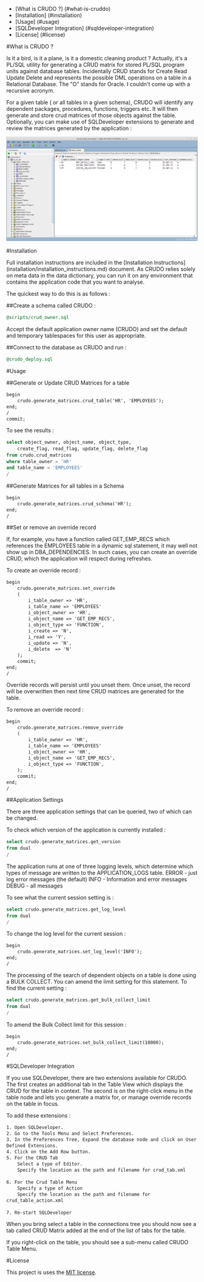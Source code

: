 - [What is CRUDO ?] (#what-is-cruddo)
- [Installation] (#installation)
- [Usage] (#usage)
- [SQLDeveloper Integration] (#sqldeveloper-integration)
- [License] (#license)

#What is CRUDO ?

Is it a bird, is it a plane, is it a domestic cleaning product ?
Actually, it's a PL/SQL utility for generating a CRUD matrix for stored PL/SQL program units against database tables.
Incidentally CRUD stands for Create Read Update Delete and represents the possible DML operations on a table in a Relational Database.
The "O" stands for Oracle. I couldn't come up with a recursive acronym.

For a given table ( or all tables in a given schema), CRUDO will identify any dependent packages, procedures, functions, triggers etc.
It will then generate and store crud matrices of those objects against the table.
Optionally, you can make use of SQLDeveloper extensions to generate and review the matrices generated by the application :


<img alt="SQLDeveloper CRUD Matrix Tab" border="0" src="installation/images/sqld_tab.png">


#Installation

Full installation instructions are included in the [Installation Instructions] (installation/installation_instructions.md) document.
As CRUDO relies solely on meta data in the data dictionary, you can run it on any environment that contains the application code that you want to analyse.

The quickest way to do this is as follows :

##Create a schema called CRUDO :

```sql
@scripts/crud_owner.sql
```

Accept the default application owner name (CRUDO) and set the default and temporary tablespaces for this user as appropriate.

##Connect to the database as CRUDO and run :

```sql
@crudo_deploy.sql
```

#Usage

##Generate or Update CRUD Matrices for a table

```plsql
begin
    crudo.generate_matrices.crud_table('HR', 'EMPLOYEES');
end;
/
commit;
```

To see the results :

```sql
select object_owner, object_name, object_type,
    create_flag, read_flag, update_flag, delete_flag
from crudo.crud_matrices
where table_owner = 'HR'
and table_name = 'EMPLOYEES'
/
```

##Generate Matrices for all tables in a Schema

```plsql
begin
    crudo.generate_matrices.crud_schema('HR');
end;
/
```

##Set or remove an override record

If, for example, you have a function called GET_EMP_RECS which references the EMPLOYEES table in a dynamic sql statement, it may well not show up in DBA_DEPENDENCIES.
In such cases, you can create an override CRUD, which the application will respect during refreshes.

To create an override record :

```plsql
begin
    crudo.generate_matrices.set_override
    (
        i_table_owner => 'HR',
        i_table_name => 'EMPLOYEES'
        i_object_owner => 'HR',
        i_object_name => 'GET_EMP_RECS',
        i_object_type => 'FUNCTION',
        i_create => 'N',
        i_read => 'Y',
        i_update => 'N',
        i_delete  => 'N'
    );
    commit;
end;
/
```

Override records will persist until you unset them. Once unset, the record will be overwritten then next time CRUD matrices are generated for the table.

To remove an override record :

```plsql
begin
    crudo.generate_matrices.remove_override
    (
        i_table_owner => 'HR',
        i_table_name => 'EMPLOYEES'
        i_object_owner => 'HR',
        i_object_name => 'GET_EMP_RECS',
        i_object_type => 'FUNCTION',
    );
    commit;
end;
/
```

##Application Settings

There are three application settings that can be queried, two of which can be changed.

To check which version of the application is currently installed :

```sql
select crudo.generate_matrices.get_version
from dual
/
```

The application runs at one of three logging levels, which determine which types of message are written to the APPLICATION_LOGS table.
    ERROR - just log error messages (the default)
    INFO  - Information and error messages
    DEBUG - all messages
    
To see what the current session setting is :

```sql
select crudo.generate_matrices.get_log_level
from dual
/
```

To change the log level for the current session :

```plsql
begin
    crudo.generate_matrices.set_log_level('INFO');
end;
/
```

The processing of the search of dependent objects on a table is done using a BULK COLLECT. You can amend the limit setting for this statement.
To find the current setting :

```sql
select crudo.generate_matrices.get_bulk_collect_limit
from dual
/
```

To amend the Bulk Collect limit for this session :

```plsql
begin
    crudo.generate_matrices.set_bulk_collect_limit(10000);
end;
/
```

#SQLDeveloper Integration

If you use SQLDeveloper, there are two extensions available for CRUDO.
The first creates an additional tab in the Table View which displays the CRUD for the table in context.
The second is on the right-click menu in the table node and lets you generate a matrix for, or manage override records on the table in focus.

To add these extensions :

    1. Open SQLDeveloper.
    2. Go to the Tools Menu and Select Preferences.
    3. In the Preferences Tree, Expand the database node and click on User Defined Extensions.
    4. Click on the Add Row button.
    5. For the CRUD Tab 
        Select a type of Editor.
        Specify the location as the path and filename for crud_tab.xml

    6. For the Crud Table Menu 
        Specify a type of Action
        Specify the location as the path and filename for crud_table_action.xml

    7. Re-start SQLDeveloper
    
When you bring select a table in the connections tree you should now see a tab called CRUD Matrix added at the end of the list of tabs for the table.

If you right-click on the table, you should see a sub-menu called CRUDO Table Menu.

#License

This project is uses the [MIT license](LICENSE).

